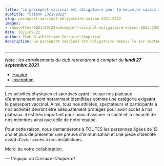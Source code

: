 ```yaml
---
title: "Le passeport vaccinal est obligatoire pour la nouvelle saison 2021-2022."
subtitle: "Saison 2021-2022"
slug: passeport-vaccinal-obligatoire-saison-2021-2022
images:
- /nouvelles/2021/09/22/passeport-vaccinal-obligatoire-saison-2021-2022/couverture.jpg
date: 2021-09-22
author: Club d’athlétisme Corsaire-Chaparral
description: Le passeport vaccinal est obligatoire depuis le 1er septembre 2021.
---
```


---

_Note : les entraînements du club reprendront à compter du **lundi 27 septembre 2021**._

- [Horaire](/club/entrainements/)
- [Inscription](/inscription/)

---

Les activités physiques et sportives ayant lieu sur nos plateaux d'entrainement sont notamment identifiées comme une catégorie exigeant le passeport vaccinal. Ainsi, tous nos athlètes, spectateurs et participants à nos activités devront être adéquatement protégés pour avoir accès à nos plateaux.  Il est très important pour nous d'assurer la santé et la sécurité de nos membres ainsi que celle de notre équipe.

Pour cette raison, nous demanderons à TOUTES les personnes âgées de 13 ans et plus de présenter une preuve d'immunisation et une pièce d'identité avant d'avoir accès à nos installations.


Merci de votre collaboration,

_— L’équipe du Corsaire-Chaparral_
